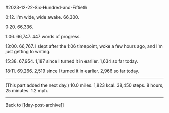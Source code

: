 #2023-12-22-Six-Hundred-and-Fiftieth

0:12.  I'm wide, wide awake.  66,300.

0:20.  66,336.

1:06.  66,747.  447 words of progress.

13:00.  66,767.  I slept after the 1:06 timepoint, woke a few hours ago, and I'm just getting to writing.

15:38.  67,954.  1,187 since I turned it in earlier.  1,634 so far today.

18:11.  69,266.  2,519 since I turned it in earlier.  2,966 so far today.

---
(This part added the next day.)  10.0 miles.  1,823 kcal.  38,450 steps.  8 hours, 25 minutes.  1.2 mph.

---
Back to [[day-post-archive]]